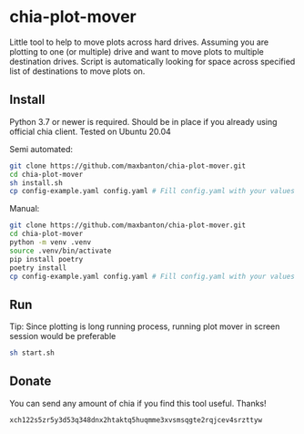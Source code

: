 # chia-plot-mover
Little tool to help to move plots across hard drives.
Assuming you are plotting to one (or multiple) drive and want to move plots to multiple destination drives.
Script is automatically looking for space across specified list of destinations to move plots on.

## Install
Python 3.7 or newer is required. Should be in place if you already using official chia client.
Tested on Ubuntu 20.04

Semi automated:
```bash
git clone https://github.com/maxbanton/chia-plot-mover.git
cd chia-plot-mover
sh install.sh
cp config-example.yaml config.yaml # Fill config.yaml with your values
```

Manual:
```bash
git clone https://github.com/maxbanton/chia-plot-mover.git
cd chia-plot-mover
python -m venv .venv
source .venv/bin/activate
pip install poetry
poetry install
cp config-example.yaml config.yaml # Fill config.yaml with your values
```

## Run
Tip: Since plotting is long running process, running plot mover in screen session would be preferable

```bash
sh start.sh
```

## Donate
You can send any amount of chia if you find this tool useful. Thanks!
```bash
xch122s5zr5y3d53q348dnx2htaktq5huqmme3xvsmsqgte2rqjcev4srzttyw
```
